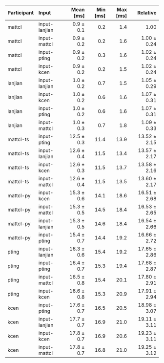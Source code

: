 | Participant | Input | Mean [ms] | Min [ms] | Max [ms] | Relative |
|:---|:---|---:|---:|---:|---:|
| mattcl | input-lanjian | 0.9 ± 0.1 | 0.2 | 1.4 | 1.00 |
| mattcl | input-mattcl | 0.9 ± 0.2 | 0.2 | 1.6 | 1.00 ± 0.24 |
| mattcl | input-pting | 0.9 ± 0.2 | 0.3 | 1.6 | 1.02 ± 0.24 |
| mattcl | input-kcen | 0.9 ± 0.2 | 0.2 | 1.5 | 1.02 ± 0.24 |
| lanjian | input-lanjian | 1.0 ± 0.2 | 0.7 | 1.5 | 1.05 ± 0.29 |
| lanjian | input-kcen | 1.0 ± 0.2 | 0.6 | 1.6 | 1.07 ± 0.31 |
| lanjian | input-pting | 1.0 ± 0.2 | 0.6 | 1.6 | 1.07 ± 0.31 |
| lanjian | input-mattcl | 1.0 ± 0.3 | 0.7 | 1.8 | 1.09 ± 0.33 |
| mattcl-ts | input-pting | 12.5 ± 0.3 | 11.4 | 13.9 | 13.52 ± 2.15 |
| mattcl-ts | input-lanjian | 12.6 ± 0.4 | 11.5 | 13.4 | 13.57 ± 2.17 |
| mattcl-ts | input-kcen | 12.6 ± 0.3 | 11.5 | 13.7 | 13.58 ± 2.16 |
| mattcl-ts | input-mattcl | 12.6 ± 0.4 | 11.5 | 13.5 | 13.60 ± 2.17 |
| mattcl-py | input-kcen | 15.3 ± 0.6 | 14.1 | 18.6 | 16.51 ± 2.68 |
| mattcl-py | input-mattcl | 15.3 ± 0.5 | 14.5 | 18.4 | 16.53 ± 2.65 |
| mattcl-py | input-lanjian | 15.3 ± 0.5 | 14.6 | 18.4 | 16.54 ± 2.66 |
| mattcl-py | input-pting | 15.4 ± 0.7 | 14.4 | 19.2 | 16.66 ± 2.72 |
| pting | input-lanjian | 16.3 ± 0.6 | 15.4 | 19.2 | 17.65 ± 2.86 |
| pting | input-pting | 16.4 ± 0.7 | 15.3 | 19.4 | 17.68 ± 2.87 |
| pting | input-mattcl | 16.5 ± 0.8 | 15.4 | 20.1 | 17.80 ± 2.91 |
| pting | input-kcen | 16.6 ± 0.8 | 15.3 | 20.9 | 17.91 ± 2.94 |
| kcen | input-pting | 17.6 ± 0.7 | 16.5 | 20.5 | 18.98 ± 3.07 |
| kcen | input-lanjian | 17.7 ± 0.7 | 16.9 | 21.0 | 19.11 ± 3.11 |
| kcen | input-kcen | 17.8 ± 0.7 | 16.9 | 20.6 | 19.23 ± 3.11 |
| kcen | input-mattcl | 17.8 ± 0.7 | 16.8 | 21.0 | 19.25 ± 3.12 |

